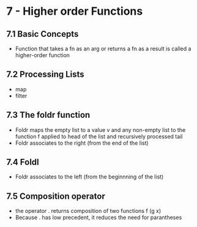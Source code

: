 # 7 - Higher order Functions

## 7.1 Basic Concepts

- Function that takes a fn as an arg or returns a fn as a result is called a higher-order function

## 7.2 Processing Lists

- map
- filter

## 7.3 The foldr function

- Foldr maps the empty list to a value v and any non-empty list to the function f applied to head of the list and recursively processed tail
- Foldr associates to the right (from the end of the list)

## 7.4 Foldl

- Foldr associates to the left (from the beginnning of the list)

## 7.5 Composition operator

- the operator . returns composition of two functions f (g x)
- Because . has low precedent, it reduces the need for parantheses
